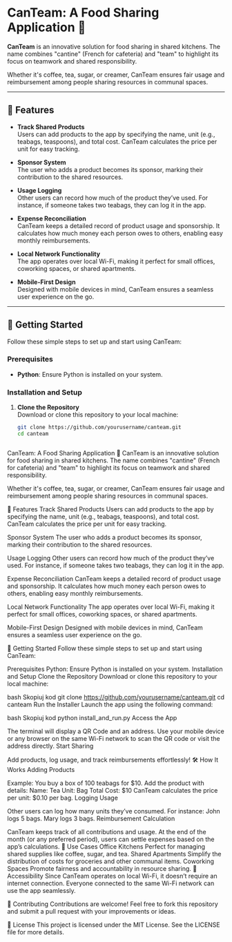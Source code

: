 # CanTeam: A Food Sharing Application 🍵

**CanTeam** is an innovative solution for food sharing in shared kitchens. The name combines "cantine" (French for cafeteria) and "team" to highlight its focus on teamwork and shared responsibility. 

Whether it's coffee, tea, sugar, or creamer, CanTeam ensures fair usage and reimbursement among people sharing resources in communal spaces. 

---

## 🌟 Features

- **Track Shared Products**  
  Users can add products to the app by specifying the name, unit (e.g., teabags, teaspoons), and total cost. CanTeam calculates the price per unit for easy tracking.  

- **Sponsor System**  
  The user who adds a product becomes its sponsor, marking their contribution to the shared resources.

- **Usage Logging**  
  Other users can record how much of the product they’ve used. For instance, if someone takes two teabags, they can log it in the app.

- **Expense Reconciliation**  
  CanTeam keeps a detailed record of product usage and sponsorship. It calculates how much money each person owes to others, enabling easy monthly reimbursements.

- **Local Network Functionality**  
  The app operates over local Wi-Fi, making it perfect for small offices, coworking spaces, or shared apartments.

- **Mobile-First Design**  
  Designed with mobile devices in mind, CanTeam ensures a seamless user experience on the go.

---

## 🚀 Getting Started

Follow these simple steps to set up and start using CanTeam:

### Prerequisites
- **Python**: Ensure Python is installed on your system.

### Installation and Setup
1. **Clone the Repository**  
   Download or clone this repository to your local machine:
   ```bash
   git clone https://github.com/yourusername/canteam.git
   cd canteam



CanTeam: A Food Sharing Application 🍵
CanTeam is an innovative solution for food sharing in shared kitchens. The name combines "cantine" (French for cafeteria) and "team" to highlight its focus on teamwork and shared responsibility.

Whether it's coffee, tea, sugar, or creamer, CanTeam ensures fair usage and reimbursement among people sharing resources in communal spaces.

🌟 Features
Track Shared Products
Users can add products to the app by specifying the name, unit (e.g., teabags, teaspoons), and total cost. CanTeam calculates the price per unit for easy tracking.

Sponsor System
The user who adds a product becomes its sponsor, marking their contribution to the shared resources.

Usage Logging
Other users can record how much of the product they’ve used. For instance, if someone takes two teabags, they can log it in the app.

Expense Reconciliation
CanTeam keeps a detailed record of product usage and sponsorship. It calculates how much money each person owes to others, enabling easy monthly reimbursements.

Local Network Functionality
The app operates over local Wi-Fi, making it perfect for small offices, coworking spaces, or shared apartments.

Mobile-First Design
Designed with mobile devices in mind, CanTeam ensures a seamless user experience on the go.

🚀 Getting Started
Follow these simple steps to set up and start using CanTeam:

Prerequisites
Python: Ensure Python is installed on your system.
Installation and Setup
Clone the Repository
Download or clone this repository to your local machine:

bash
Skopiuj kod
git clone https://github.com/yourusername/canteam.git
cd canteam
Run the Installer
Launch the app using the following command:

bash
Skopiuj kod
python install_and_run.py
Access the App

The terminal will display a QR Code and an address.
Use your mobile device or any browser on the same Wi-Fi network to scan the QR code or visit the address directly.
Start Sharing

Add products, log usage, and track reimbursements effortlessly!
🛠️ How It Works
Adding Products

Example: You buy a box of 100 teabags for $10.
Add the product with details:
Name: Tea
Unit: Bag
Total Cost: $10
CanTeam calculates the price per unit: $0.10 per bag.
Logging Usage

Other users can log how many units they’ve consumed. For instance:
John logs 5 bags.
Mary logs 3 bags.
Reimbursement Calculation

CanTeam keeps track of all contributions and usage. At the end of the month (or any preferred period), users can settle expenses based on the app’s calculations.
🎯 Use Cases
Office Kitchens
Perfect for managing shared supplies like coffee, sugar, and tea.
Shared Apartments
Simplify the distribution of costs for groceries and other communal items.
Coworking Spaces
Promote fairness and accountability in resource sharing.
📱 Accessibility
Since CanTeam operates on local Wi-Fi, it doesn’t require an internet connection. Everyone connected to the same Wi-Fi network can use the app seamlessly.

🧩 Contributing
Contributions are welcome! Feel free to fork this repository and submit a pull request with your improvements or ideas.

📃 License
This project is licensed under the MIT License. See the LICENSE file for more details.
